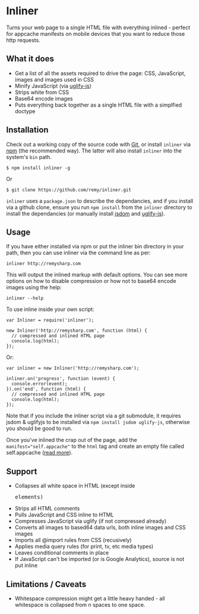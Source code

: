 # Inliner

Turns your web page to a single HTML file with everything inlined - perfect for appcache manifests on mobile devices that you want to reduce those http requests.

## What it does

- Get a list of all the assets required to drive the page: CSS, JavaScript, images and images used in CSS
- Minify JavaScript (via [uglify-js](https://github.com/mishoo/UglifyJS "mishoo/UglifyJS - GitHub"))
- Strips white from CSS
- Base64 encode images
- Puts everything back together as a single HTML file with a simplfied doctype

## Installation

Check out a working copy of the source code with [Git](http://git-scm.com), or install `inliner` via [npm](http://npmjs.org) (the recommended way). The latter will also install `inliner` into the system's `bin` path.

    $ npm install inliner -g
    
Or
    
    $ git clone https://github.com/remy/inliner.git
    
`inliner` uses a `package.json` to describe the dependancies, and if you install via a github clone, ensure you run `npm install` from the `inliner` directory to install the dependancies (or manually install [jsdom](https://github.com/tmpvar/jsdom "tmpvar/jsdom - GitHub") and [uglify-js](https://github.com/mishoo/UglifyJS "mishoo/UglifyJS - GitHub")).

## Usage

If you have either installed via npm or put the inliner bin directory in your path, then you can use inliner via the command line as per:

    inliner http://remysharp.com

This will output the inlined markup with default options. You can see more options on how to disable compression or how not to base64 encode images using the help:

    inliner --help

To use inline inside your own script:

    var Inliner = require('inliner');

    new Inliner('http://remysharp.com', function (html) {
      // compressed and inlined HTML page
      console.log(html);
    });
    
Or:
    
    var inliner = new Inliner('http://remysharp.com');
    
    inliner.on('progress', function (event) {
      console.error(event);
    }).on('end', function (html) {
      // compressed and inlined HTML page
      console.log(html);      
    });

Note that if you include the inliner script via a git submodule, it requires jsdom & uglifyjs to be installed via `npm install jsdom uglify-js`, otherwise you should be good to run.

Once you've inlined the crap out of the page, add the `manifest="self.appcache"` to the `html` tag and create an empty file called self.appcache ([read more](http://remysharp.com/2011/01/31/simple-offline-application/)).

## Support

- Collapses all white space in HTML (except inside <pre> elements)
- Strips all HTML comments
- Pulls JavaScript and CSS inline to HTML
- Compresses JavaScript via uglify (if not compressed already)
- Converts all images to based64 data urls, both inline images and CSS images
- Imports all @import rules from CSS (recusively)
- Applies media query rules (for print, tv, etc media types)
- Leaves conditional comments in place
- If JavaScript can't be imported (or is Google Analytics), source is not put inline

## Limitations / Caveats

- Whitespace compression might get a little heavy handed - all whitespace is collapsed from n spaces to one space.
  